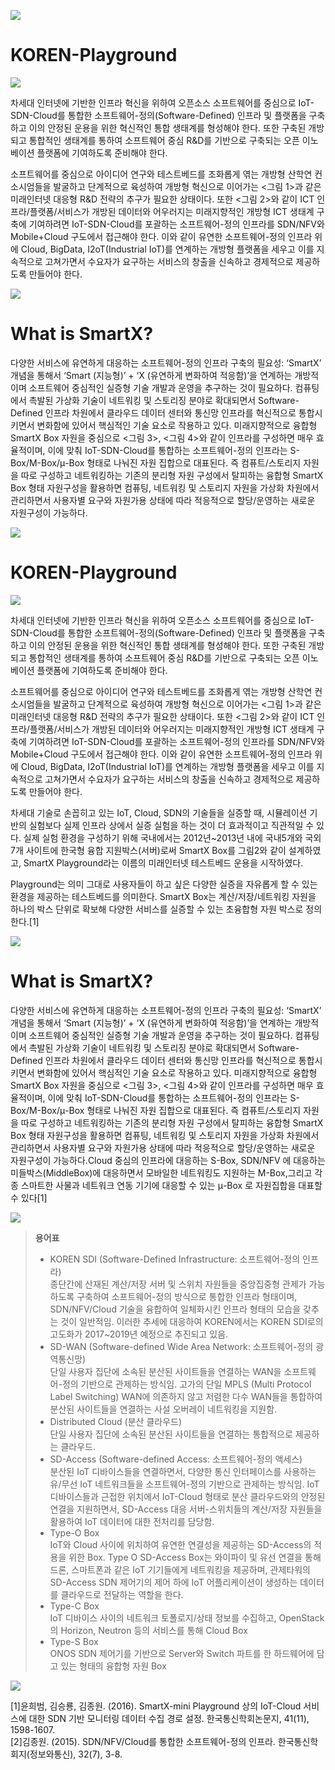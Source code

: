 ![](https://github.com/KOREN-Platform/Playground/blob/master/Images/playground_home.PNG)

# KOREN-Playground

![](https://raw.githubusercontent.com/SmartX-Labs/KOREN-Playground/master/images/infra.PNG)

 
 차세대 인터넷에 기반한 인프라 혁신을 위하여 오픈소스 소프트웨어를 중심으로 IoT-SDN-Cloud를 통합한 소프트웨어-정의(Software-Defined) 인프라 및 플랫폼을 구축하고 이의 안정된 운용을 위한 혁신적인 통합 생태계를 형성해야 한다. 또한 구축된 개방되고 통합적인 생태계를 통하여 소프트웨어 중심 R&D를 기반으로 구축되는 오픈 이노베이션 플랫폼에 기여하도록 준비해야 한다.

소프트웨어를 중심으로 아이디어 연구와 테스트베드를 조화롭게 엮는 개방형 산학연 컨소시엄들을 발굴하고 단계적으로 육성하여 개방형 혁신으로 이어가는 <그림 1>과 같은 미래인터넷 대응형 R&D 전략의 추구가 필요한 상태이다. 또한 <그림 2>와 같이 ICT 인프라/플랫폼/서비스가 개방된 데이터와 어우러지는 미래지향적인 개방형 ICT 생태계 구축에 기여하려면 IoT-SDN-Cloud를 포괄하는 소프트웨어-정의 인프라를 SDN/NFV와 Mobile+Cloud 구도에서 접근해야 한다. 이와 같이 유연한 소프트웨어-정의 인프라 위에 Cloud, BigData, I2oT(Industrial IoT)를 연계하는 개방형 플랫폼을 세우고 이를 지속적으로 고쳐가면서 수요자가 요구하는 서비스의 창출을 신속하고 경제적으로 제공하도록 만들어야 한다.

![](https://raw.githubusercontent.com/SmartX-Labs/KOREN-Playground/master/images/infra1.PNG)
# What is SmartX?

  다양한 서비스에 유연하게 대응하는 소프트웨어-정의 인프라 구축의 필요성: ‘SmartX’ 개념을 통해서 ‘Smart (지능형)’ + ‘X (유연하게 변화하여 적응함)’을 연계하는 개방적이며 소프트웨어 중심적인 실증형 기술 개발과 운영을 추구하는 것이 필요하다. 컴퓨팅에서 촉발된 가상화 기술이 네트워킹 및 스토리징 분야로 확대되면서 Software-Defined 인프라 차원에서 클라우드 데이터 센터와 통신망 인프라를 혁신적으로 통합시키면서 변화함에 있어서 핵심적인 기술 요소로 작용하고 있다. 미래지향적으로 융합형 SmartX Box 자원을 중심으로 <그림 3>, <그림 4>와 같이 인프라를 구성하면 매우 효율적이며, 이에 맞춰 IoT-SDN-Cloud를 통합하는 소프트웨어-정의 인프라는 S-Box/M-Box/μ-Box 형태로 나눠진 자원 집합으로 대표된다. 즉 컴퓨트/스토리지 자원을 따로 구성하고 네트워킹하는 기존의 분리형 자원 구성에서 탈피하는 융합형 SmartX Box 형태 자원구성을 활용하면 컴퓨팅, 네트워킹 및 스토리지 자원을 가상화 차원에서 관리하면서 사용자별 요구와 자원가용 상태에 따라 적응적으로 할당/운영하는 새로운 자원구성이 가능하다.


![](https://raw.githubusercontent.com/SmartX-Labs/KOREN-Playground/master/images/infra2.PNG)

# KOREN-Playground

![](https://raw.githubusercontent.com/SmartX-Labs/KOREN-Playground/master/images/infra.PNG)

 
 차세대 인터넷에 기반한 인프라 혁신을 위하여 오픈소스 소프트웨어를 중심으로 IoT-SDN-Cloud를 통합한 소프트웨어-정의(Software-Defined) 인프라 및 플랫폼을 구축하고 이의 안정된 운용을 위한 혁신적인 통합 생태계를 형성해야 한다. 또한 구축된 개방되고 통합적인 생태계를 통하여 소프트웨어 중심 R&D를 기반으로 구축되는 오픈 이노베이션 플랫폼에 기여하도록 준비해야 한다.

소프트웨어를 중심으로 아이디어 연구와 테스트베드를 조화롭게 엮는 개방형 산학연 컨소시엄들을 발굴하고 단계적으로 육성하여 개방형 혁신으로 이어가는 <그림 1>과 같은 미래인터넷 대응형 R&D 전략의 추구가 필요한 상태이다. 또한 <그림 2>와 같이 ICT 인프라/플랫폼/서비스가 개방된 데이터와 어우러지는 미래지향적인 개방형 ICT 생태계 구축에 기여하려면 IoT-SDN-Cloud를 포괄하는 소프트웨어-정의 인프라를 SDN/NFV와 Mobile+Cloud 구도에서 접근해야 한다. 이와 같이 유연한 소프트웨어-정의 인프라 위에 Cloud, BigData, I2oT(Industrial IoT)를 연계하는 개방형 플랫폼을 세우고 이를 지속적으로 고쳐가면서 수요자가 요구하는 서비스의 창출을 신속하고 경제적으로 제공하도록 만들어야 한다.

차세대 기술로 손꼽히고 있는 IoT, Cloud, SDN의 기술들을 실증할 때, 시뮬레이션 기반의 실험보다 실제 인프라 상에서 실증 실험을 하는 것이 더 효과적이고 직관적일 수 있다. 실제 실험 환경을 구성하기 위해 국내에서는 2012년~2013년 내에 국내5개와 국외 7개 사이트에 한국형 융합 지원박스(서버)로써 SmartX Box를 그림2와 같이 설계하였고, SmartX Playground라는 이름의 미래인터넷 테스트베드 운용을 시작하였다.

Playground는 의미 그대로 사용자들이 하고 싶은 다양한 실증을 자유롭게 할 수 있는 환경을 제공하는 테스트베드를 의미한다. SmartX Box는 계산/저장/네트워킹 자원을 하나의 박스 단위로 확보해 다양한 서비스를 실증할 수 있는 초융합형 자원 박스로 정의한다.[1]


![](https://raw.githubusercontent.com/SmartX-Labs/KOREN-Playground/master/images/infra1.PNG)
# What is SmartX?

  다양한 서비스에 유연하게 대응하는 소프트웨어-정의 인프라 구축의 필요성: ‘SmartX’ 개념을 통해서 ‘Smart (지능형)’ + ‘X (유연하게 변화하여 적응함)’을 연계하는 개방적이며 소프트웨어 중심적인 실증형 기술 개발과 운영을 추구하는 것이 필요하다. 컴퓨팅에서 촉발된 가상화 기술이 네트워킹 및 스토리징 분야로 확대되면서 Software-Defined 인프라 차원에서 클라우드 데이터 센터와 통신망 인프라를 혁신적으로 통합시키면서 변화함에 있어서 핵심적인 기술 요소로 작용하고 있다. 미래지향적으로 융합형 SmartX Box 자원을 중심으로 <그림 3>, <그림 4>와 같이 인프라를 구성하면 매우 효율적이며, 이에 맞춰 IoT-SDN-Cloud를 통합하는 소프트웨어-정의 인프라는 S-Box/M-Box/μ-Box 형태로 나눠진 자원 집합으로 대표된다. 즉 컴퓨트/스토리지 자원을 따로 구성하고 네트워킹하는 기존의 분리형 자원 구성에서 탈피하는 융합형 SmartX Box 형태 자원구성을 활용하면 컴퓨팅, 네트워킹 및 스토리지 자원을 가상화 차원에서 관리하면서 사용자별 요구와 자원가용 상태에 따라 적응적으로 할당/운영하는 새로운 자원구성이 가능하다.Cloud 중심의 인프라에 대응하는 S-Box, SDN/NFV 에 대응하는 미들박스(MiddleBox)에 대응하면서 모바일한 네트워킹도 지원하는 M-Box,그리고 각종 스마트한 사물과 네트워크 연동 기기에 대응할 수 있는 μ-Box 로 자원집합을 대표할 수 있다[1]


![](https://raw.githubusercontent.com/SmartX-Labs/KOREN-Playground/master/images/infra2.PNG)

> **용어표**
> - KOREN SDI (Software-Defined Infrastructure: 소프트웨어-정의 인프라)  
 종단간에 산재된 계산/저장 서버 및 스위치 자원들을 중앙집중형 관제가 가능하도록 구축하여 소프트웨어-정의 방식으로 통합한 인프라 형태이며, SDN/NFV/Cloud 기술을 융합하여 일체화시킨 인프라 형태의 모습을 갖추는 것이 일반적임. 이러한 추세에 대응하여 KOREN에서는 KOREN SDI로의 고도화가 2017~2019년 예정으로 추진되고 있음.
> - SD-WAN (Software-defined Wide Area Network: 소프트웨어-정의 광역통신망)  
 단일 사용자 집단에 소속된 분산된 사이트들을 연결하는 WAN을 소프트웨어-정의 기반으로 관제하는 방식임. 고가의 단일 MPLS (Multi Protocol Label Switching) WAN에 의존하지 않고 저렴한 다수 WAN들을 통합하여 분산된 사이트들을 연결하는 사설 오버레이 네트워킹을 지원함.
> - Distributed Cloud (분산 클라우드)  
 단일 사용자 집단에 소속된 분산된 사이트들을 연결하는 통합적으로 제공하는 클라우드.
> - SD-Access (Software-defined Access: 소프트웨어-정의 액세스)  
 분산된 IoT 디바이스들을 연결하면서, 다양한 통신 인터페이스를 사용하는 유/무선 IoT 네트워크들을 소프트웨어-정의 기반으로 관제하는 방식임.  IoT 디바이스들과 근접한 위치에서 IoT-Cloud 형태로 분산 클라우드와의 안정된 연결을 지원하면서, SD-Access 대응 서버-스위치들의 계산/저장 자원들을 활용하여 IoT 데이터에 대한 전처리를 담당함.
> - Type-O Box  
 IoT와 Cloud 사이에 위치하여 유연한 연결성을 제공하는 SD-Access의 적용을 위한 Box. Type O SD-Access Box는 와이파이 및 유선 연결을 통해 드론, 스마트폰과 같은 IoT 기기들에게 네트워킹을 제공하며, 관제타워의 SD-Access SDN 제어기의 제어 하에 IoT 어플리케이션이 생성하는 데이터를 클라우드로 전달하는 역할을 한다.
> - Type-C Box  
 IoT 디바이스 사이의 네트워크 토폴로지/상태 정보를 수집하고, OpenStack의 Horizon, Neutron 등의 서비스를 통해 Cloud Box
> - Type-S Box  
 ONOS SDN 제어기를 기반으로 Server와 Switch 파트를 한 하드웨어에 담고 있는 형태의 융합형 자원 Box
  
![](https://github.com/KOREN-Platform/Playground/blob/master/Images/KOREN%20SmartX%20Open%20Playground%20%26%20KOREN%20SDI.PNG)
  
  
[1]윤희범, 김승룡, 김종원. (2016). SmartX-mini Playground 상의 IoT-Cloud 서비스에 대한 SDN 기반 모니터링 데이터 수집 경로 설정. 한국통신학회논문지, 41(11), 1598-1607.  
[2]김종원. (2015). SDN/NFV/Cloud를 통합한 소프트웨어-정의 인프라. 한국통신학회지(정보와통신), 32(7), 3-8.
